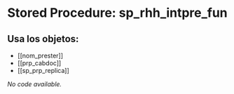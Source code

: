# Stored Procedure: sp_rhh_intpre_fun

## Usa los objetos:
- [[nom_prester]]
- [[prp_cabdoc]]
- [[sp_prp_replica]]

*No code available.*
